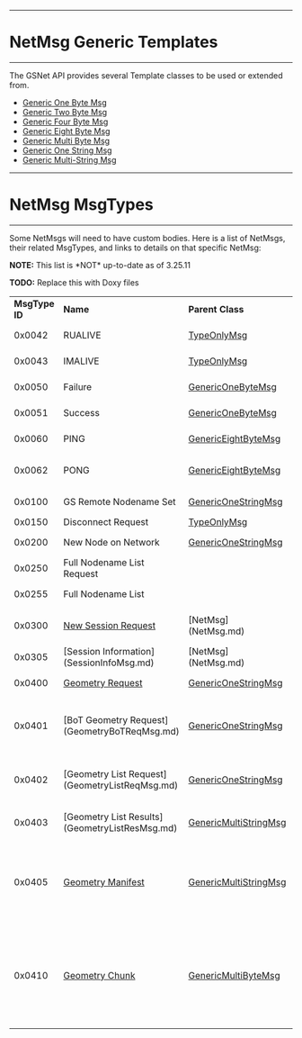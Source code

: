 ------------------------------------------------------------------------

# NetMsg Generic Templates

------------------------------------------------------------------------

The GSNet API provides several Template classes to be used or extended
from.

-   [Generic One Byte Msg](../doc/GenericOneByteMsg.md)
-   [Generic Two Byte Msg](../doc/GenericTwoBytesMsg.md)
-   [Generic Four Byte Msg](../doc/GenericFourBytesMsg.md)
-   [Generic Eight Byte Msg](../doc/GenericEightByteMsg.md)
-   [Generic Multi Byte Msg](../doc/GenericMultiByteMsg.md)
-   [Generic One String Msg](../doc/GenericOneStringMsg.md)
-   [Generic Multi-String Msg](GenericMultiStringMsg.md)

------------------------------------------------------------------------

# NetMsg MsgTypes

------------------------------------------------------------------------

Some NetMsgs will need to have custom bodies. Here is a list of NetMsgs,
their related MsgTypes, and links to details on that specific NetMsg:

**NOTE:** This list is \*NOT\* up-to-date as of 3.25.11

**TODO:** Replace this with Doxy files


|                |                                                        |                                                           |                                                                                                                                 |
|----------------|--------------------------------------------------------|-----------------------------------------------------------|---------------------------------------------------------------------------------------------------------------------------------|
| **MsgType ID** | **Name**                                               | **Parent Class**                                          | **Additional Info**                                                                                                             |
| 0x0042         | RUALIVE                                                | [TypeOnlyMsg](TypeOnlyMsg.md)                     | Ping without time info (necessary?)                                                                                             |
| 0x0043         | IMALIVE                                                | [TypeOnlyMsg](TypeOnlyMsg.md)                     | Pong without time info (necessary?)                                                                                             |
| 0x0050         | Failure                                                | [GenericOneByteMsg](../doc/GenericOneByteMsg.md)         | 1 byte 'error code'                                                                                                             |
| 0x0051         | Success                                                | [GenericOneByteMsg](../doc/GenericOneByteMsg.md)         | 1 byte 'success code'                                                                                                           |
| 0x0060         | PING                                                   | [GenericEightByteMsg](../doc/GenericEightByteMsg.md)     | 8 byte time stamp for start time                                                                                                |
| 0x0062         | PONG                                                   | [GenericEightByteMsg](../doc/GenericEightByteMsg.md)     | 8 byte time stamp for start time, dup of the ping value                                                                         |
| 0x0100         | GS Remote Nodename Set                                 | [GenericOneStringMsg](../doc/GenericOneStringMsg.md)     | String is the Nodename                                                                                                          |
| 0x0150         | Disconnect Request                                     | [TypeOnlyMsg](TypeOnlyMsg.md)                     |                                                                                                                                 |
| 0x0200         | New Node on Network                                    | [GenericOneStringMsg](../doc/GenericOneStringMsg.md)     | String is the Nodename                                                                                                          |
| 0x0250         | Full Nodename List Request                             |                                                           | '**'Not Implemented Yet**                                                                                                       |
| 0x0255         | Full Nodename List                                     |                                                           | '**'Not Implemented Yet**                                                                                                       |
| 0x0300         | [New Session Request](NewSessionReqMsg.md)     | [NetMsg] (NetMsg.md)                               | Two strings, username and password                                                                                              |
| 0x0305         | [Session Information] (SessionInfoMsg.md)       | [NetMsg] (NetMsg.md)                               | One string, the session UUID                                                                                                    |
| 0x0400         | [Geometry Request](GeometryReqMsg.md)          | [GenericOneStringMsg](../doc/GenericOneStringMsg.md)     | Has additional custom fields.                                                                                                   |
| 0x0401         | [BoT Geometry Request] (GeometryBoTReqMsg.md)   | [GenericOneStringMsg](../doc/GenericOneStringMsg.md)     | Requests geometry in BoT format, with exactly one BoT per region.                                                               |
| 0x0402         | [Geometry List Request] (GeometryListReqMsg.md) | [GenericOneStringMsg](../doc/GenericOneStringMsg.md)     | Requests a list of geometry artifacts at given location.                                                                        |
| 0x0403         | [Geometry List Results] (GeometryListResMsg.md) | [GenericMultiStringMsg](GenericMultiStringMsg.md) | Display a list of geometry artifact names.                                                                                      |
| 0x0405         | [Geometry Manifest](GeometryManifestMsg.md)    | [GenericMultiStringMsg](GenericMultiStringMsg.md) | List of 'object' names about to be received as chunks. ReUUID is the associated GeometryReqMsg UUID.                            |
| 0x0410         | [Geometry Chunk](GeometryChunkMsg.md)          | [GenericMultiByteMsg](../doc/GenericMultiByteMsg.md)     | Raw .g information. Chunks can be written to a file to produce a viable V5 .g db. ReUUID is the associated GeometryReqMsg UUID. |
